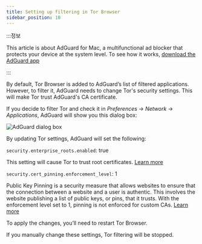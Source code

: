 ```yaml
---
title: Setting up filtering in Tor Browser
sidebar_position: 10
---
```


:::정보

This article is about AdGuard for Mac, a multifunctional ad blocker that protects your device at the system level. To see how it works, [download the AdGuard app](https://agrd.io/download-kb-adblock)

:::

By default, Tor Browser is added to AdGuard’s list of filtered applications. However, to filter it, AdGuard needs to change Tor's security settings. This will make Tor trust AdGuard's CA certificate.

If you decide to filter Tor and check it in *Preferences* → *Network* → *Applications*, AdGuard will show you this dialog box:

![AdGuard dialog box](https://cdn.adtidy.org/content/kb/ad_blocker/mac/tor-setup.png)

By updating Tor settings, AdGuard will set the following:

`security.enterprise_roots.enabled`: true

This setting will cause Tor to trust root certificates. [Learn more](https://support.mozilla.org/en-US/kb/setting-certificate-authorities-firefox)

`security.cert_pinning.enforcement_level`: 1

Public Key Pinning is a security measure that allows websites to ensure that the connection between a website and a user is authentic. This involves the website publishing a list of public keys, or pins, that it trusts. With the enforcement level set to 1, pinning is not enforced for custom CAs. [Learn more](https://wiki.mozilla.org/SecurityEngineering/Public_Key_Pinning)

To apply the changes, you’ll need to restart Tor Browser.

If you manually change these settings, Tor filtering will be stopped.
